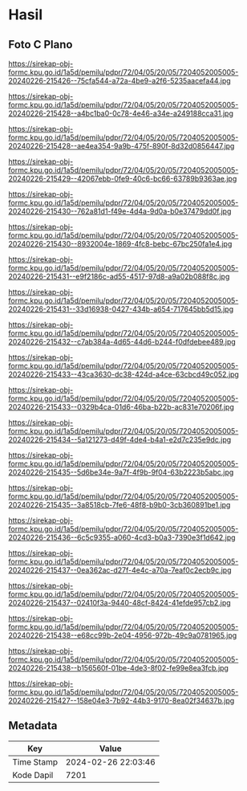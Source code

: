 # Hasil

## Foto C Plano

https://sirekap-obj-formc.kpu.go.id/1a5d/pemilu/pdpr/72/04/05/20/05/7204052005005-20240226-215426--75cfa544-a72a-4be9-a2f6-5235aacefa44.jpg

https://sirekap-obj-formc.kpu.go.id/1a5d/pemilu/pdpr/72/04/05/20/05/7204052005005-20240226-215428--a4bc1ba0-0c78-4e46-a34e-a249188cca31.jpg

https://sirekap-obj-formc.kpu.go.id/1a5d/pemilu/pdpr/72/04/05/20/05/7204052005005-20240226-215428--ae4ea354-9a9b-475f-890f-8d32d0856447.jpg

https://sirekap-obj-formc.kpu.go.id/1a5d/pemilu/pdpr/72/04/05/20/05/7204052005005-20240226-215429--42067ebb-0fe9-40c6-bc66-63789b9363ae.jpg

https://sirekap-obj-formc.kpu.go.id/1a5d/pemilu/pdpr/72/04/05/20/05/7204052005005-20240226-215430--762a81d1-f49e-4d4a-9d0a-b0e37479dd0f.jpg

https://sirekap-obj-formc.kpu.go.id/1a5d/pemilu/pdpr/72/04/05/20/05/7204052005005-20240226-215430--8932004e-1869-4fc8-bebc-67bc250fa1e4.jpg

https://sirekap-obj-formc.kpu.go.id/1a5d/pemilu/pdpr/72/04/05/20/05/7204052005005-20240226-215431--e9f2186c-ad55-4517-97d8-a9a02b088f8c.jpg

https://sirekap-obj-formc.kpu.go.id/1a5d/pemilu/pdpr/72/04/05/20/05/7204052005005-20240226-215431--33d16938-0427-434b-a654-717645bb5d15.jpg

https://sirekap-obj-formc.kpu.go.id/1a5d/pemilu/pdpr/72/04/05/20/05/7204052005005-20240226-215432--c7ab384a-4d65-44d6-b244-f0dfdebee489.jpg

https://sirekap-obj-formc.kpu.go.id/1a5d/pemilu/pdpr/72/04/05/20/05/7204052005005-20240226-215433--43ca3630-dc38-424d-a4ce-63cbcd49c052.jpg

https://sirekap-obj-formc.kpu.go.id/1a5d/pemilu/pdpr/72/04/05/20/05/7204052005005-20240226-215433--0329b4ca-01d6-46ba-b22b-ac831e70206f.jpg

https://sirekap-obj-formc.kpu.go.id/1a5d/pemilu/pdpr/72/04/05/20/05/7204052005005-20240226-215434--5a121273-d49f-4de4-b4a1-e2d7c235e9dc.jpg

https://sirekap-obj-formc.kpu.go.id/1a5d/pemilu/pdpr/72/04/05/20/05/7204052005005-20240226-215435--5d6be34e-9a7f-4f9b-9f04-63b2223b5abc.jpg

https://sirekap-obj-formc.kpu.go.id/1a5d/pemilu/pdpr/72/04/05/20/05/7204052005005-20240226-215435--3a8518cb-7fe6-48f8-b9b0-3cb360891be1.jpg

https://sirekap-obj-formc.kpu.go.id/1a5d/pemilu/pdpr/72/04/05/20/05/7204052005005-20240226-215436--6c5c9355-a060-4cd3-b0a3-7390e3f1d642.jpg

https://sirekap-obj-formc.kpu.go.id/1a5d/pemilu/pdpr/72/04/05/20/05/7204052005005-20240226-215437--0ea362ac-d27f-4e4c-a70a-7eaf0c2ecb9c.jpg

https://sirekap-obj-formc.kpu.go.id/1a5d/pemilu/pdpr/72/04/05/20/05/7204052005005-20240226-215437--02410f3a-9440-48cf-8424-41efde957cb2.jpg

https://sirekap-obj-formc.kpu.go.id/1a5d/pemilu/pdpr/72/04/05/20/05/7204052005005-20240226-215438--e68cc99b-2e04-4956-972b-49c9a0781965.jpg

https://sirekap-obj-formc.kpu.go.id/1a5d/pemilu/pdpr/72/04/05/20/05/7204052005005-20240226-215438--b156560f-01be-4de3-8f02-fe99e8ea3fcb.jpg

https://sirekap-obj-formc.kpu.go.id/1a5d/pemilu/pdpr/72/04/05/20/05/7204052005005-20240226-215427--158e04e3-7b92-44b3-9170-8ea02f34637b.jpg


## Metadata

| Key        | Value               |
| ---------- | ------------------- |
| Time Stamp | 2024-02-26 22:03:46 |
| Kode Dapil | 7201                |



